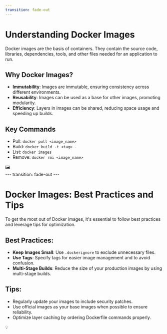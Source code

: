 ```yaml
---
transition: fade-out
---
```


# Understanding Docker Images

Docker images are the basis of containers. They contain the source code, libraries, dependencies, tools, and other files needed for an application to run.

## Why Docker Images?

- **Immutability**: Images are immutable, ensuring consistency across different environments.
- **Reusability**: Images can be used as a base for other images, promoting modularity.
- **Efficiency**: Layers in images can be shared, reducing space usage and speeding up builds.

## Key Commands

- Pull: `docker pull <image_name>`
- Build: `docker build -t <tag> .`
- List: `docker images`
- Remove: `docker rmi <image_name>`

<div class="absolute right-16 bottom-6 text-9xl animate-fade-in">
  🖼️
</div>
---
transition: fade-out
---

# Docker Images: Best Practices and Tips

To get the most out of Docker images, it's essential to follow best practices and leverage tips for optimization.

## Best Practices:

- **Keep Images Small**: Use `.dockerignore` to exclude unnecessary files.
- **Use Tags**: Specify tags for easier image management and to avoid confusion.
- **Multi-Stage Builds**: Reduce the size of your production images by using multi-stage builds.

## Tips:

- Regularly update your images to include security patches.
- Use official images as your base images when possible to ensure reliability.
- Optimize layer caching by ordering Dockerfile commands properly.

<div class="absolute right-16 bottom-6 text-9xl animate-fade-in">
  💡
</div>
